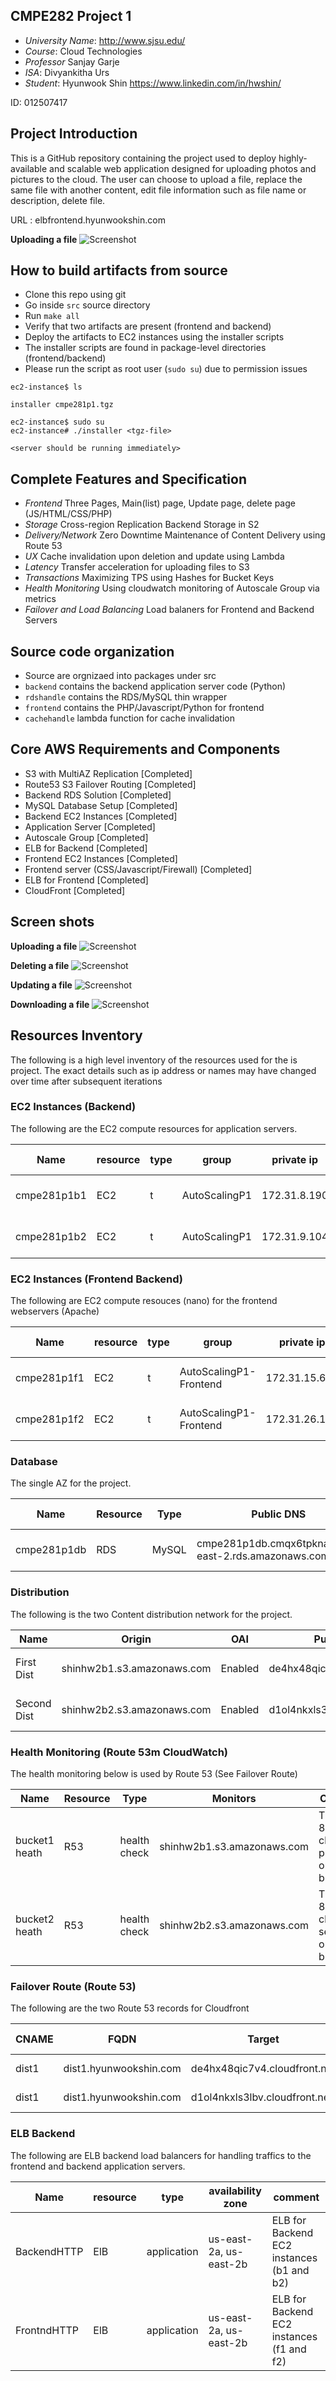 ## CMPE282 Project 1

- *University Name*: http://www.sjsu.edu/
- *Course*: Cloud Technologies
- *Professor* Sanjay Garje
- *ISA*: Divyankitha Urs
- *Student*: Hyunwook Shin https://www.linkedin.com/in/hwshin/

ID: 012507417

## Project Introduction

This is a GitHub repository containing the project used to deploy
highly-available and scalable web application designed for uploading
photos and pictures to the cloud. The user can choose to upload
a file, replace the same file with another content, edit file
information such as file name or description, delete file.

URL : elbfrontend.hyunwookshin.com

**Uploading a file**
![Screenshot](screenshots/painting-upload.png)

## How to build artifacts from source

- Clone this repo using git
- Go inside `src` source directory
- Run `make all`
- Verify that two artifacts are present (frontend and backend)
- Deploy the artifacts to EC2 instances using the installer scripts
- The installer scripts are found in package-level directories (frontend/backend)
- Please run the script as root user (`sudo su`) due to permission issues

```
ec2-instance$ ls

installer cmpe281p1.tgz

ec2-instance$ sudo su
ec2-instance# ./installer <tgz-file>

<server should be running immediately>

```

## Complete Features and Specification

- *Frontend* Three Pages, Main(list) page, Update page, delete page (JS/HTML/CSS/PHP)
- *Storage* Cross-region Replication Backend Storage in S2
- *Delivery/Network* Zero Downtime Maintenance of Content Delivery using Route 53
- *UX* Cache invalidation upon deletion and update using Lambda
- *Latency* Transfer acceleration for uploading files to S3
- *Transactions* Maximizing TPS using Hashes for Bucket Keys
- *Health Monitoring* Using cloudwatch monitoring of Autoscale Group via metrics
- *Failover and Load Balancing* Load balaners for Frontend and Backend Servers

## Source code organization

- Source are orgnizaed into packages under src
- `backend` contains the backend application server code (Python)
- `rdshandle` contains the RDS/MySQL thin wrapper
- `frontend` contains the PHP/Javascript/Python for frontend
- `cachehandle` lambda function for cache invalidation

## Core AWS Requirements and Components

- S3 with MultiAZ Replication [Completed]
- Route53 S3 Failover Routing [Completed]
- Backend RDS Solution [Completed]
- MySQL Database Setup [Completed]
- Backend EC2 Instances [Completed]
- Application Server [Completed]
- Autoscale Group [Completed]
- ELB for Backend [Completed]
- Frontend EC2 Instances [Completed]
- Frontend server (CSS/Javascript/Firewall) [Completed]
- ELB for Frontend [Completed]
- CloudFront [Completed]


## Screen shots

**Uploading a file**
![Screenshot](screenshots/painting-upload.png)

**Deleting a file**
![Screenshot](screenshots/painting-delete.png)

**Updating a file**
![Screenshot](screenshots/painting-update.png)

**Downloading a file**
![Screenshot](screenshots/painting-update.png)

## Resources Inventory

The following is a high level inventory of the resources used
for the is project. The exact details such as ip address or names may
have changed over time after subsequent iterations

### EC2 Instances (Backend)
The following are the EC2 compute resources for application servers.

Name | resource | type | group | private ip | public ip | availability zone | comment
 -- | -- | -- | -- | -- | -- | -- | --
cmpe281p1b1 | EC2 | t | AutoScalingP1 | 172.31.8.190 | 13.58.128.114 |  us-east-2b | Compute Resource 1
cmpe281p1b2 | EC2 | t | AutoScalingP1 | 172.31.9.104 | 18.216.74.19 |  us-east-2a | Compute Resource 2

### EC2 Instances (Frontend Backend)
The following are EC2 compute resouces (nano) for the frontend webservers (Apache)

Name | resource | type | group | private ip | public ip | availability zone | comment
 -- | -- | -- | -- | -- | -- | -- | --
cmpe281p1f1 | EC2 | t | AutoScalingP1-Frontend| 172.31.15.66 | 52.15.216.157 |  us-east-2a | Compute Resource 1
cmpe281p1f2 | EC2 | t | AutoScalingP1-Frontend | 172.31.26.154 | 18.221.67.155 |  us-east-2b | Compute Resource 2

### Database
The single AZ for the project.

Name | Resource | Type | Public DNS | Availability Zone | Comment:
---- | -- | -- | -- | -- | --
cmpe281p1db | RDS | MySQL | cmpe281p1db.cmqx6tpknayx.us-east-2.rds.amazonaws.com | us-east-2a | MySQL RDS Server

### Distribution
The following is the two Content distribution network for the project.

Name | Origin | OAI | Public DNS | Comment
--   | --     | -- | -- | --
First Dist | shinhw2b1.s3.amazonaws.com | Enabled | de4hx48qic7v4.cloudfront.net | Distribution to First Bucket
Second Dist | shinhw2b2.s3.amazonaws.com | Enabled | d1ol4nkxls3lbv.cloudfront.net | Distribution to Second Bucket

### Health Monitoring (Route 53m CloudWatch)
The health monitoring below is used by Route 53 (See Failover Route)

Name | Resource | Type | Monitors | Comment
 -- | -- | -- |  -- | --
bucket1 heath | R53 | health check | shinhw2b1.s3.amazonaws.com | TCP Port 80 Health check on primary origin bucket
bucket2 heath | R53 | health check | shinhw2b2.s3.amazonaws.com | TCP Port 80 Health check on secondary origin bucket

### Failover Route (Route 53)
The following are the two Route 53 records for Cloudfront

CNAME | FQDN | Target | Health Check
 --   |  --  |  --    | --
dist1 | dist1.hyunwookshin.com | de4hx48qic7v4.cloudfront.net | bucket1 health
dist1 | dist1.hyunwookshin.com | d1ol4nkxls3lbv.cloudfront.net | bucket2 health

### ELB Backend
The following are ELB backend load balancers for handling traffics to the frontend and backend application servers.

Name | resource | type | availability zone | comment
 -- | -- | -- | -- | --
BackendHTTP | ElB | application | us-east-2a, us-east-2b | ELB for Backend EC2 instances (b1 and b2)
FrontndHTTP | ElB | application | us-east-2a, us-east-2b | ELB for Backend EC2 instances (f1 and f2)
